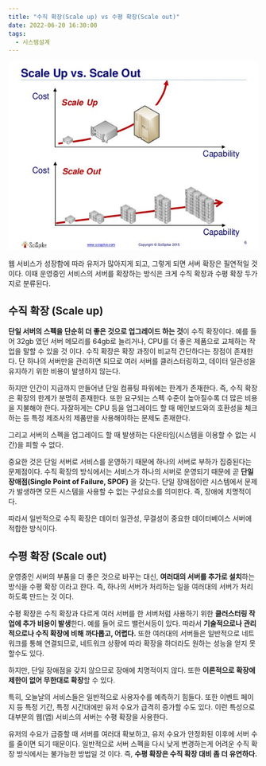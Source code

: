 ```yaml
---
title: "수직 확장(Scale up) vs 수평 확장(Scale out)"
date: 2022-06-20 16:30:00
tags:
  - 시스템설계
---
```


![](./scale-up-scale-out.png)

웹 서비스가 성장함에 따라 유저가 많아지게 되고, 그렇게 되면 서버 확장은 필연적일 것 이다. 이때 운영중인 서비스의 서버를 확장하는 방식은 크게 수직 확장과 수평 확장 두가지로 분류된다.

## 수직 확장 (Scale up)

**단일 서버의 스펙을 단순히 더 좋은 것으로 업그레이드 하는 것**이 수직 확장이다. 예를 들어 32gb 였던 서버 메모리를 64gb로 늘리거나, CPU를 더 좋은 제품으로 교체하는 작업을 말할 수 있을 것 이다. 수직 확장은 확장 과정이 비교적 간단하다는 장점이 존재한다. 단 하나의 서버만을 관리하면 되므로 여러 서버를 클러스터링하고, 데이터 일관성을 유지하기 위한 비용이 발생하지 않는다.

하지만 인간이 지금까지 만들어낸 단일 컴퓨팅 파워에는 한계가 존재한다. 즉, 수직 확장은 확장의 한계가 분명히 존재한다. 또한 요구되는 스펙 수준이 높아질수록 더 많은 비용을 지불해야 한다. 자잘하게는 CPU 등을 업그레이드 할 때 메인보드와의 호환성을 체크하는 등 특정 제조사의 제품만을 사용해야하는 문제도 존재한다.

그리고 서버의 스펙을 업그레이드 할 때 발생하는 다운타임(시스템을 이용할 수 없는 시간)을 피할 수 없다.

중요한 것은 단일 서버로 서비스를 운영하기 때문에 하나의 서버로 부하가 집중된다는 문제점이다. 수직 확장의 방식에서는 서비스가 하나의 서버로 운영되기 때문에 곧 **단일 장애점(Single Point of Failure, SPOF)** 을 갖는다. 단일 장애점이란 시스템에서 문제가 발생하면 모든 시스템을 사용할 수 없는 구성요소를 의미한다. 즉, 장애에 치명적이다.

따라서 일반적으로 수직 확장은 데이터 일관성, 무결성이 중요한 데이터베이스 서버에 적합한 방식이다.

## 수평 확장 (Scale out)

운영중인 서버의 부품을 더 좋은 것으로 바꾸는 대신, **여러대의 서버를 추가로 설치**하는 방식을 수평 확장 이라고 한다. 즉, 하나의 서버가 처리하는 일을 여러대의 서버가 처리하도록 만드는 것 이다.

수평 확장은 수직 확장과 다르게 여러 서버를 한 서버처럼 사용하기 위한 **클러스터링 작업에 추가 비용이 발생**한다. 예를 들어 로드 밸런서등이 있다. 따라서 **기술적으로나 관리적으로나 수직 확장에 비해 까다롭고, 어렵다.** 또한 여러대의 서버들은 일반적으로 네트워크를 통해 연결되므로, 네트워크 상황에 따라 확장을 하더라도 원하는 성능을 얻지 못 할수도 있다.

하지만, 단일 장애점을 갖지 않으므로 장애에 치명적이지 않다. 또한 **이론적으로 확장에 제한이 없어 무한대로 확장**할 수 있다.

특히, 오늘날의 서비스들은 일반적으로 사용자수를 예측하기 힘들다. 또한 이벤트 페이지 등 특정 기간, 특정 시간대에만 유저 수요가 급격히 증가할 수도 있다. 이런 특성으로 대부분의 웹(앱) 서비스의 서버는 수평 확장을 사용한다.

유저의 수요가 급증할 때 서버를 여러대 확보하고, 유저 수요가 안정화된 이후에 서버 수를 줄이면 되기 때문이다. 일반적으로 서버 스펙을 다시 낮게 변경하는게 어려운 수직 확장 방식에서는 불가능한 방법일 것 이다. 즉, **수평 확장은 수직 확장 대비 좀 더 유연하다.**
